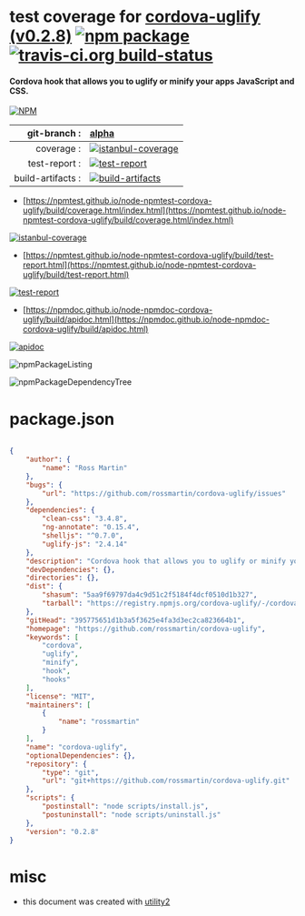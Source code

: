 # test coverage for  [cordova-uglify (v0.2.8)](https://github.com/rossmartin/cordova-uglify)  [![npm package](https://img.shields.io/npm/v/npmtest-cordova-uglify.svg?style=flat-square)](https://www.npmjs.org/package/npmtest-cordova-uglify) [![travis-ci.org build-status](https://api.travis-ci.org/npmtest/node-npmtest-cordova-uglify.svg)](https://travis-ci.org/npmtest/node-npmtest-cordova-uglify)
#### Cordova hook that allows you to uglify or minify your apps JavaScript and CSS.

[![NPM](https://nodei.co/npm/cordova-uglify.png?downloads=true&downloadRank=true&stars=true)](https://www.npmjs.com/package/cordova-uglify)

| git-branch : | [alpha](https://github.com/npmtest/node-npmtest-cordova-uglify/tree/alpha)|
|--:|:--|
| coverage : | [![istanbul-coverage](https://npmtest.github.io/node-npmtest-cordova-uglify/build/coverage.badge.svg)](https://npmtest.github.io/node-npmtest-cordova-uglify/build/coverage.html/index.html)|
| test-report : | [![test-report](https://npmtest.github.io/node-npmtest-cordova-uglify/build/test-report.badge.svg)](https://npmtest.github.io/node-npmtest-cordova-uglify/build/test-report.html)|
| build-artifacts : | [![build-artifacts](https://npmtest.github.io/node-npmtest-cordova-uglify/glyphicons_144_folder_open.png)](https://github.com/npmtest/node-npmtest-cordova-uglify/tree/gh-pages/build)|

- [https://npmtest.github.io/node-npmtest-cordova-uglify/build/coverage.html/index.html](https://npmtest.github.io/node-npmtest-cordova-uglify/build/coverage.html/index.html)

[![istanbul-coverage](https://npmtest.github.io/node-npmtest-cordova-uglify/build/screenCapture.buildCi.browser.%252Ftmp%252Fbuild%252Fcoverage.lib.html.png)](https://npmtest.github.io/node-npmtest-cordova-uglify/build/coverage.html/index.html)

- [https://npmtest.github.io/node-npmtest-cordova-uglify/build/test-report.html](https://npmtest.github.io/node-npmtest-cordova-uglify/build/test-report.html)

[![test-report](https://npmtest.github.io/node-npmtest-cordova-uglify/build/screenCapture.buildCi.browser.%252Ftmp%252Fbuild%252Ftest-report.html.png)](https://npmtest.github.io/node-npmtest-cordova-uglify/build/test-report.html)

- [https://npmdoc.github.io/node-npmdoc-cordova-uglify/build/apidoc.html](https://npmdoc.github.io/node-npmdoc-cordova-uglify/build/apidoc.html)

[![apidoc](https://npmdoc.github.io/node-npmdoc-cordova-uglify/build/screenCapture.buildCi.browser.%252Ftmp%252Fbuild%252Fapidoc.html.png)](https://npmdoc.github.io/node-npmdoc-cordova-uglify/build/apidoc.html)

![npmPackageListing](https://npmtest.github.io/node-npmtest-cordova-uglify/build/screenCapture.npmPackageListing.svg)

![npmPackageDependencyTree](https://npmtest.github.io/node-npmtest-cordova-uglify/build/screenCapture.npmPackageDependencyTree.svg)



# package.json

```json

{
    "author": {
        "name": "Ross Martin"
    },
    "bugs": {
        "url": "https://github.com/rossmartin/cordova-uglify/issues"
    },
    "dependencies": {
        "clean-css": "3.4.8",
        "ng-annotate": "0.15.4",
        "shelljs": "^0.7.0",
        "uglify-js": "2.4.14"
    },
    "description": "Cordova hook that allows you to uglify or minify your apps JavaScript and CSS.",
    "devDependencies": {},
    "directories": {},
    "dist": {
        "shasum": "5aa9f69797da4c9d51c2f5184f4dcf0510d1b327",
        "tarball": "https://registry.npmjs.org/cordova-uglify/-/cordova-uglify-0.2.8.tgz"
    },
    "gitHead": "395775651d1b3a5f3625e4fa3d3ec2ca823664b1",
    "homepage": "https://github.com/rossmartin/cordova-uglify",
    "keywords": [
        "cordova",
        "uglify",
        "minify",
        "hook",
        "hooks"
    ],
    "license": "MIT",
    "maintainers": [
        {
            "name": "rossmartin"
        }
    ],
    "name": "cordova-uglify",
    "optionalDependencies": {},
    "repository": {
        "type": "git",
        "url": "git+https://github.com/rossmartin/cordova-uglify.git"
    },
    "scripts": {
        "postinstall": "node scripts/install.js",
        "postuninstall": "node scripts/uninstall.js"
    },
    "version": "0.2.8"
}
```



# misc
- this document was created with [utility2](https://github.com/kaizhu256/node-utility2)
